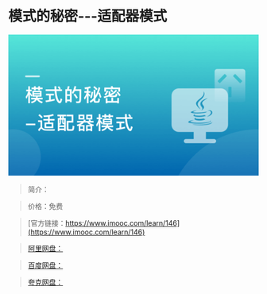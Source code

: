 # 模式的秘密---适配器模式

![img](../../assets/5fe442de0001cf8005400304.jpg)

> 简介：

> 价格：免费

> [官方链接：https://www.imooc.com/learn/146](https://www.imooc.com/learn/146)

> [阿里网盘：]()

> [百度网盘：]()

> [夸克网盘：]()

